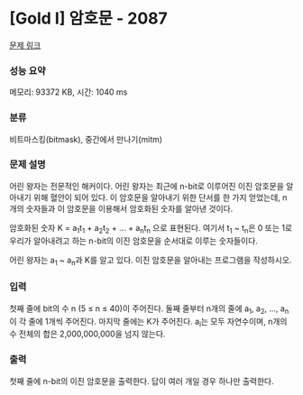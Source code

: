 # [Gold I] 암호문 - 2087 

[문제 링크](https://www.acmicpc.net/problem/2087) 

### 성능 요약

메모리: 93372 KB, 시간: 1040 ms

### 분류

비트마스킹(bitmask), 중간에서 만나기(mitm)

### 문제 설명

<p>어린 왕자는 전문적인 해커이다. 어린 왕자는 최근에 n-bit로 이루어진 이진 암호문을 알아내기 위해 혈안이 되어 있다. 이 암호문을 알아내기 위한 단서를 한 가지 얻었는데, n개의 숫자들과 이 암호문을 이용해서 암호화된 숫자를 알아낸 것이다.</p>

<p>암호화된 숫자 K = a<sub>1</sub>t<sub>1</sub> + a<sub>2</sub>t<sub>2</sub> + ... + a<sub>n</sub>t<sub>n</sub> 으로 표현된다. 여기서 t<sub>1</sub> ~ t<sub>n</sub>은 0 또는 1로 우리가 알아내려고 하는 n-bit의 이진 암호문을 순서대로 이루는 숫자들이다.</p>

<p>어린 왕자는 a<sub>1</sub> ~ a<sub>n</sub>과 K를 알고 있다. 이진 암호문을 알아내는 프로그램을 작성하시오.</p>

### 입력 

 <p>첫째 줄에 bit의 수 n (5 ≤ n ≤ 40)이 주어진다. 둘째 줄부터 n개의 줄에 a<sub>1</sub>, a<sub>2</sub>, ..., a<sub>n</sub>이 각 줄에 1개씩 주어진다. 마지막 줄에는 K가 주어진다. a<sub>i</sub>는 모두 자연수이며, n개의 수 전체의 합은 2,000,000,000을 넘지 않는다.</p>

### 출력 

 <p>첫째 줄에 n-bit의 이진 암호문을 출력한다. 답이 여러 개일 경우 하나만 출력한다.</p>

